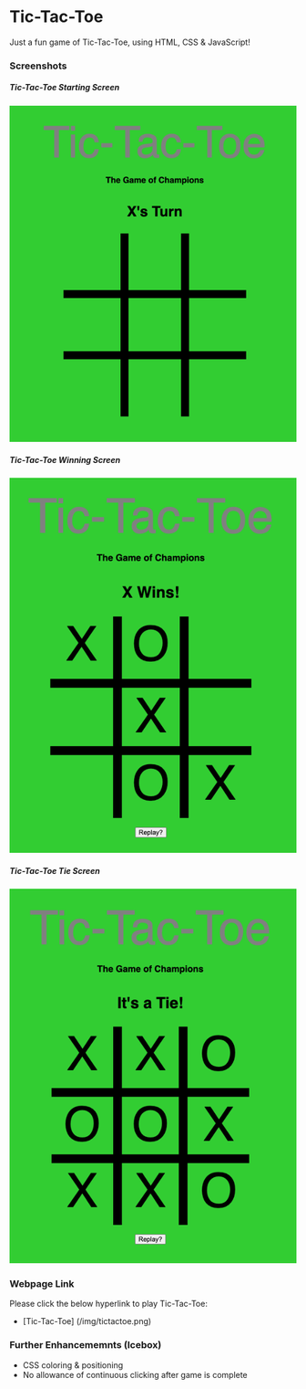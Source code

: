 # Tic-Tac-Toe

Just a fun game of Tic-Tac-Toe, using HTML, CSS & JavaScript!

### __Screenshots__
##### Tic-Tac-Toe Starting Screen
![Tic-Tac-Toe Starting Screen](/img/tictactoe.png)

##### Tic-Tac-Toe Winning Screen
![Tic-Tac-Toe Winning Screen](/img/tictactoe-win.png)

##### Tic-Tac-Toe Tie Screen
![Tic-Tac-Toe Tie Screen](/img/tictactoe-tie.png)

### __Webpage Link__
Please click the below hyperlink to play Tic-Tac-Toe:
* [Tic-Tac-Toe] (/img/tictactoe.png)

### __Further Enhancememnts (Icebox)__
* CSS coloring & positioning
* No allowance of continuous clicking after game is complete
